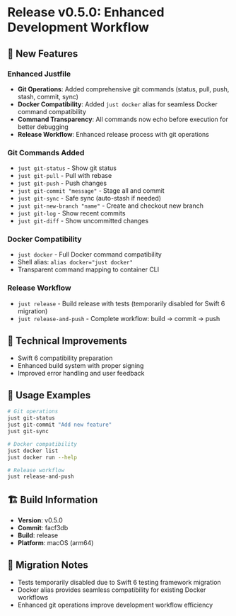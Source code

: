 # Release v0.5.0: Enhanced Development Workflow

## 🚀 New Features

### Enhanced Justfile
- **Git Operations**: Added comprehensive git commands (status, pull, push, stash, commit, sync)
- **Docker Compatibility**: Added `just docker` alias for seamless Docker command compatibility
- **Command Transparency**: All commands now echo before execution for better debugging
- **Release Workflow**: Enhanced release process with git operations

### Git Commands Added
- `just git-status` - Show git status
- `just git-pull` - Pull with rebase
- `just git-push` - Push changes
- `just git-commit "message"` - Stage all and commit
- `just git-sync` - Safe sync (auto-stash if needed)
- `just git-new-branch "name"` - Create and checkout new branch
- `just git-log` - Show recent commits
- `just git-diff` - Show uncommitted changes

### Docker Compatibility
- `just docker` - Full Docker command compatibility
- Shell alias: `alias docker="just docker"`
- Transparent command mapping to container CLI

### Release Workflow
- `just release` - Build release with tests (temporarily disabled for Swift 6 migration)
- `just release-and-push` - Complete workflow: build → commit → push

## 🔧 Technical Improvements
- Swift 6 compatibility preparation
- Enhanced build system with proper signing
- Improved error handling and user feedback

## 📝 Usage Examples
```bash
# Git operations
just git-status
just git-commit "Add new feature"
just git-sync

# Docker compatibility  
just docker list
just docker run --help

# Release workflow
just release-and-push
```

## 🏗️ Build Information
- **Version**: v0.5.0
- **Commit**: facf3db
- **Build**: release
- **Platform**: macOS (arm64)

## 🔄 Migration Notes
- Tests temporarily disabled due to Swift 6 testing framework migration
- Docker alias provides seamless compatibility for existing Docker workflows
- Enhanced git operations improve development workflow efficiency

